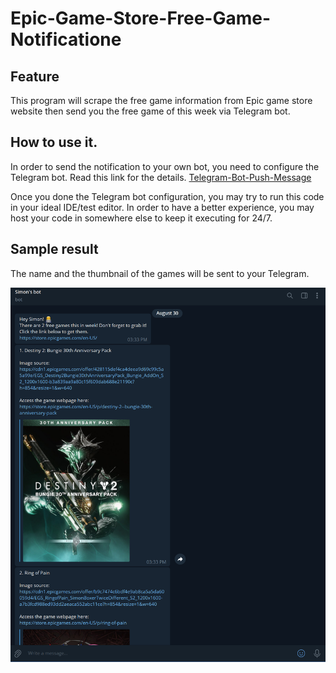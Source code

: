 # Epic-Game-Store-Free-Game-Notificatione

## Feature
This program will scrape the free game information from Epic game store website then send you the free game of this week via Telegram bot.

## How to use it. 
In order to send the notification to your own bot, you need to configure the Telegram bot. Read this link for the details.
[Telegram-Bot-Push-Message](https://github.com/simonnchong/Telegram-Bot-Push-Message)

Once you done the Telegram bot configuration, you may try to run this code in your ideal IDE/test editor.
In order to have a better experience, you may host your code in somewhere else to keep it executing for 24/7.
## Sample result
The name and the thumbnail of the games will be sent to your Telegram.

<img src="sample.png" width="800">
